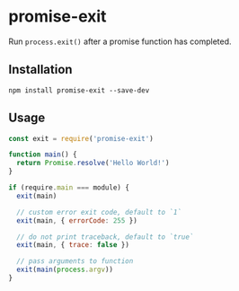 # promise-exit

Run `process.exit()` after a promise function has completed.

## Installation

```
npm install promise-exit --save-dev
```

## Usage

```js
const exit = require('promise-exit')

function main() {
  return Promise.resolve('Hello World!')
}

if (require.main === module) {
  exit(main)

  // custom error exit code, default to `1`
  exit(main, { errorCode: 255 })

  // do not print traceback, default to `true`
  exit(main, { trace: false })

  // pass arguments to function
  exit(main(process.argv))
}
